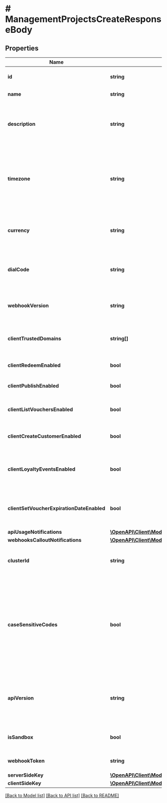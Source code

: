 # # ManagementProjectsCreateResponseBody

## Properties

Name | Type | Description | Notes
------------ | ------------- | ------------- | -------------
**id** | **string** | Unique identifier of the project. | [optional]
**name** | **string** | The name of the project. | [optional]
**description** | **string** | A user-defined description of the project, e.g. its purpose, scope, region. | [optional]
**timezone** | **string** | The time zone in which the project is established. It can be in the GMT format or in accordance with IANA time zone database. | [optional]
**currency** | **string** | The currency used in the project. It is equal to a 3-letter ISO 4217 code. | [optional]
**dialCode** | **string** | The country dial code for the project. It is equal to an ITU country code. | [optional]
**webhookVersion** | **string** | The webhook version used in the project. | [optional] [default to 'v2024-01-01']
**clientTrustedDomains** | **string[]** | An array of URL addresses that allow client requests. | [optional]
**clientRedeemEnabled** | **bool** | Enables client-side redemption. | [optional]
**clientPublishEnabled** | **bool** | Enables client-side publication. | [optional]
**clientListVouchersEnabled** | **bool** | Enables client-side listing of vouchers. | [optional]
**clientCreateCustomerEnabled** | **bool** | Enables client-side creation of customers. | [optional]
**clientLoyaltyEventsEnabled** | **bool** | Enables client-side events for loyalty and referral programs. | [optional]
**clientSetVoucherExpirationDateEnabled** | **bool** | Enables client-side setting of voucher expiration date. | [optional]
**apiUsageNotifications** | [**\OpenAPI\Client\Model\ManagementProjectsCreateResponseBodyApiUsageNotifications**](ManagementProjectsCreateResponseBodyApiUsageNotifications.md) |  | [optional]
**webhooksCalloutNotifications** | [**\OpenAPI\Client\Model\ManagementProjectsCreateResponseBodyWebhooksCalloutNotifications**](ManagementProjectsCreateResponseBodyWebhooksCalloutNotifications.md) |  | [optional]
**clusterId** | **string** | The identifier of the cluster where the project will be created. | [optional]
**caseSensitiveCodes** | **bool** | Determines if the vouchers in the project will be: - case sensitive - if &#x60;true&#x60;, &#x60;C0dE-cfV&#x60; is **not** equal to &#x60;c0de-cfv&#x60;), - case insensitive - if &#x60;false&#x60;, &#x60;C0dE-cfV&#x60; is equal to &#x60;c0de-cfv&#x60;. | [optional]
**apiVersion** | **string** | The API version used in the project. Currently, the default and only value is &#x60;v2018-08-01&#x60;. | [optional] [default to 'v2018-08-01']
**isSandbox** | **bool** | Determines if the project is a sandbox project. | [optional]
**webhookToken** | **string** | Webhook token used for authentication. | [optional]
**serverSideKey** | [**\OpenAPI\Client\Model\ManagementProjectsCreateResponseBodyServerSideKey**](ManagementProjectsCreateResponseBodyServerSideKey.md) |  | [optional]
**clientSideKey** | [**\OpenAPI\Client\Model\ManagementProjectsCreateResponseBodyClientSideKey**](ManagementProjectsCreateResponseBodyClientSideKey.md) |  | [optional]

[[Back to Model list]](../../README.md#models) [[Back to API list]](../../README.md#endpoints) [[Back to README]](../../README.md)
